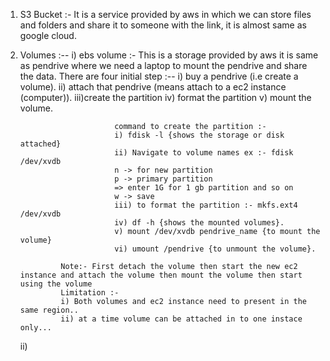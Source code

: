 

1. S3 Bucket :- It is a service provided by aws in which we can store files and folders and share it to someone with the link, it is 
                almost same as google cloud.


2. Volumes :--
   i) ebs volume :- This is a storage provided by aws it is same as pendrive where we need a laptop to mount the pendrive and share the data.
                            There are four initial step :-- 
                            i) buy a pendrive (i.e create a volume).
                            ii) attach that pendrive (means attach to a ec2 instance (computer)).
                            iii)create the partition
                            iv) format the partition
                            v) mount the volume.

                            command to create the partition :-
                            i) fdisk -l {shows the storage or disk attached}
                            ii) Navigate to volume names ex :- fdisk /dev/xvdb
                            n -> for new partition
                            p -> primary partition
                            => enter 1G for 1 gb partition and so on
                            w -> save
                            iii) to format the partition :- mkfs.ext4 /dev/xvdb
                            iv) df -h {shows the mounted volumes}.
                            v) mount /dev/xvdb pendrive_name {to mount the volume}
                            vi) umount /pendrive {to unmount the volume}.

                Note:- First detach the volume then start the new ec2 instance and attach the volume then mount the volume then start using the volume 
                Limitation :-
                i) Both volumes and ec2 instance need to present in the same region..
                ii) at a time volume can be attached in to one instace only...
    
   ii) 

